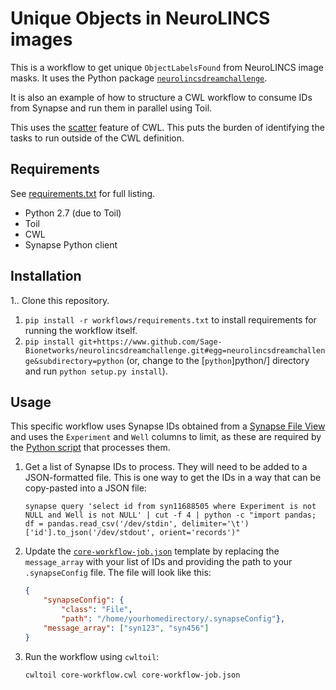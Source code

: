 # Unique Objects in NeuroLINCS images

This is a workflow to get unique `ObjectLabelsFound` from NeuroLINCS image masks. It uses the Python package [`neurolincsdreamchallenge`](https://github.com/Sage-Bionetworks/neurolincsdreamchallenge/blob/master/python/).

It is also an example of how to structure a CWL workflow to consume IDs from Synapse and run them in parallel using Toil.

This uses the [scatter](https://www.commonwl.org/user_guide/23-scatter-workflow/) feature of CWL. This puts the burden of identifying the tasks to run outside of the CWL definition.

## Requirements

See [requirements.txt](requirements.txt) for full listing.

- Python 2.7 (due to Toil)
- Toil
- CWL
- Synapse Python client

## Installation

1.. Clone this repository.
1. `pip install -r workflows/requirements.txt` to install requirements for running the workflow itself.
1. `pip install git+https://www.github.com/Sage-Bionetworks/neurolincsdreamchallenge.git#egg=neurolincsdreamchallenge&subdirectory=python` (or, change to the [`python`]python/] directory and run `python setup.py install`).

## Usage

This specific workflow uses Synapse IDs obtained from a [Synapse File View](syn11688505) and uses the `Experiment` and `Well` columns to limit, as these are required by the [Python script](https://github.com/Sage-Bionetworks/neurolincsdreamchallenge/blob/master/python/bin/get-image-layers.py) that processes them.

1. Get a list of Synapse IDs to process. They will need to be added to a JSON-formatted file. This is one way to get the IDs in a way that can be copy-pasted into a JSON file:
    ``` shell
    synapse query 'select id from syn11688505 where Experiment is not NULL and Well is not NULL' | cut -f 4 | python -c "import pandas; df = pandas.read_csv('/dev/stdin', delimiter='\t')['id'].to_json('/dev/stdout', orient='records')"
    ```
1. Update the [`core-workflow-job.json`](core-workflow-job.json) template by replacing the `message_array` with your list of IDs and providing the path to your `.synapseConfig` file. The file will look like this:

    ``` json
    {
        "synapseConfig": {
            "class": "File",
            "path": "/home/yourhomedirectory/.synapseConfig"},
        "message_array": ["syn123", "syn456"]
    }

    ```
1. Run the workflow using `cwltoil`:

    ``` shell
    cwltoil core-workflow.cwl core-workflow-job.json
    ```
